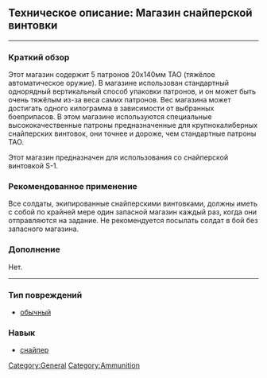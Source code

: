 ## Техническое описание: Магазин снайперской винтовки

------------------------------------------------------------------------

### Краткий обзор

Этот магазин содержит 5 патронов 20x140мм ТАО (тяжёлое автоматическое
оружие). В магазине использован стандартный однорядный вертикальный
способ упаковки патронов, и он может быть очень тяжёлым из-за веса самих
патронов. Вес магазина может достигать одного килограмма в зависимости
от выбранных боеприпасов. В этом магазине используются специальные
высококачественные патроны предназначенные для крупнокалиберных
снайперских винтовок, они точнее и дороже, чем стандартные патроны ТАО.

Этот магазин предназначен для использования со снайперской винтовкой
S-1.

### Рекомендованное применение

Все солдаты, экипированные снайперскими винтовками, должны иметь с собой
по крайней мере один запасной магазин каждый раз, когда они отправляются
на задание. Не рекомендуется посылать солдат в бой без запасного
магазина.

### Дополнение

Нет.

------------------------------------------------------------------------

### Тип повреждений

- [обычный](Типы_повреждений/обычный "wikilink")

### Навык

- [снайпер](Навыки/снайпер "wikilink")

[Category:General](Category:General "wikilink")
[Category:Ammunition](Category:Ammunition "wikilink")